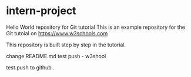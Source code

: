 # intern-project
Hello World repository for Git tutorial
This is an example repository for the Git tutoial on https://www.w3schools.com

This repository is built step by step in the tutorial.

change README.md test push - w3shool

test push to github .